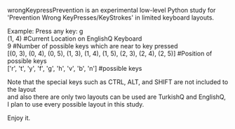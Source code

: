 wrongKeypressPrevention is an experimental low-level Python study for 'Prevention Wrong KeyPresses/KeyStrokes' in limited keyboard layouts. 

Example:
Press any key: g\
(1, 4) #Current Location on EnglishQ Keyboard\
9 #Number of possible keys which are near to key pressed\
[(0, 3), (0, 4), (0, 5), (1, 3), (1, 4), (1, 5), (2, 3), (2, 4), (2, 5)] #Position of possible keys\
['r', 't', 'y', 'f', 'g', 'h', 'v', 'b', 'n'] #possible keys

Note that the special keys such as CTRL, ALT, and SHIFT are not included to the layout\
and also there are only two layouts can be used are TurkishQ and EnglishQ, I plan to use every possible layout in this study.

Enjoy it.
